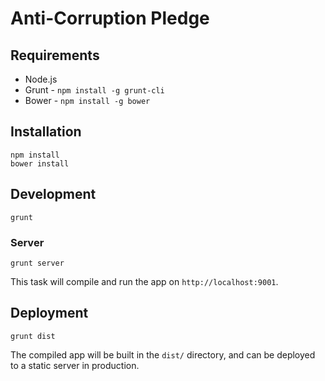 # Anti-Corruption Pledge

## Requirements

* Node.js
* Grunt - `npm install -g grunt-cli`
* Bower - `npm install -g bower`

## Installation

    npm install
    bower install

## Development

    grunt

### Server

    grunt server

This task will compile and run the app on `http://localhost:9001`.

## Deployment

    grunt dist

The compiled app will be built in the `dist/` directory, and can be deployed to
a static server in production.

